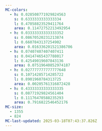 ```yaml
---
MC-colors:
  - h: 0.028508771929824563
    s: 0.6333333333333334
    l: 0.47058823529411764
    area: 0.11472752213492954
  - h: 0.03333333333333352
    s: 0.08670520231213874
    l: 0.6607843137254902
    area: 0.016336201521386706
  - h: 0.07407407407407411
    s: 0.04147465437788017
    l: 0.42549019607843136
    area: 0.07519640852974187
  - h: 0.027777777777777648
    s: 0.10714285714285722
    l: 0.8901960784313725
    area: 0.00205761316872428
  - h: 0.43333333333333335
    s: 0.08771929824561404
    l: 0.11176470588235293
    area: 0.7916822546452176
MC-size:
  - 1355
  - 824
MC-last-updated: 2025-03-18T07:43:37.826Z
---
```

